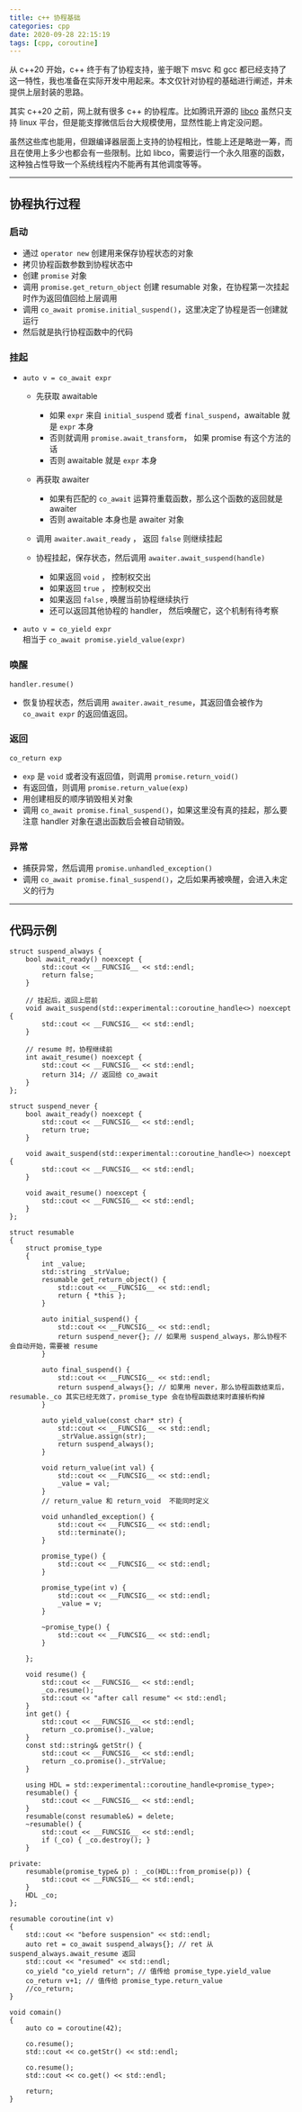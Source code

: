 ```yaml
---
title: c++ 协程基础
categories: cpp
date: 2020-09-28 22:15:19
tags: [cpp, coroutine]
---
```


从 c++20 开始，c++ 终于有了协程支持，鉴于眼下 msvc 和 gcc 都已经支持了这一特性，我也准备在实际开发中用起来。本文仅针对协程的基础进行阐述，并未提供上层封装的思路。
<!-- more -->

其实 c++20 之前，网上就有很多 c++ 的协程库。比如腾讯开源的 [libco](https://github.com/Tencent/libco) 虽然只支持 linux 平台，但是能支撑微信后台大规模使用，显然性能上肯定没问题。

虽然这些库也能用，但跟编译器层面上支持的协程相比，性能上还是略逊一筹，而且在使用上多少也都会有一些限制。比如 libco，需要运行一个永久阻塞的函数，这种独占性导致一个系统线程内不能再有其他调度等等。

---

## 协程执行过程

### 启动

* 通过 `operator new` 创建用来保存协程状态的对象
* 拷贝协程函数参数到协程状态中
* 创建 `promise` 对象
* 调用 `promise.get_return_object` 创建 resumable 对象，在协程第一次挂起时作为返回值回给上层调用
* 调用 `co_await promise.initial_suspend()`，这里决定了协程是否一创建就运行
* 然后就是执行协程函数中的代码

### 挂起

* `auto v = co_await expr`  

  * 先获取 awaitable
    * 如果 `expr` 来自 `initial_suspend` 或者 `final_suspend`，awaitable 就是 `expr` 本身
    * 否则就调用 `promise.await_transform`， 如果 promise 有这个方法的话
    * 否则 awaitable 就是 `expr` 本身  
  
  * 再获取 awaiter
    * 如果有匹配的 `co_await` 运算符重载函数，那么这个函数的返回就是 awaiter
    * 否则 awaitable 本身也是 awaiter 对象  

  * 调用 `awaiter.await_ready` ， 返回  `false` 则继续挂起

  * 协程挂起，保存状态，然后调用 `awaiter.await_suspend(handle)`  
    * 如果返回 `void` ， 控制权交出
    * 如果返回 `true` ， 控制权交出
    * 如果返回 `false` , 唤醒当前协程继续执行
    * 还可以返回其他协程的 handler， 然后唤醒它，这个机制有待考察

* `auto v = co_yield expr`  
  相当于 `co_await promise.yield_value(expr)`

### 唤醒  

`handler.resume()`

* 恢复协程状态，然后调用 `awaiter.await_resume`，其返回值会被作为 `co_await expr` 的返回值返回。

### 返回

`co_return exp`

* `exp` 是 `void` 或者没有返回值，则调用 `promise.return_void()`
* 有返回值，则调用 `promise.return_value(exp)`
* 用创建相反的顺序销毁相关对象
* 调用 `co_await promise.final_suspend()`，如果这里没有真的挂起，那么要注意 handler 对象在退出函数后会被自动销毁。

### 异常

* 捕获异常，然后调用 `promise.unhandled_exception()`
* 调用 `co_await promise.final_suspend()`，之后如果再被唤醒，会进入未定义的行为

---

## 代码示例

    struct suspend_always {
    	bool await_ready() noexcept {
            std::cout << __FUNCSIG__ << std::endl;
    		return false;
    	}

        // 挂起后，返回上层前
    	void await_suspend(std::experimental::coroutine_handle<>) noexcept {
            std::cout << __FUNCSIG__ << std::endl;
        }

        // resume 时，协程继续前
    	int await_resume() noexcept {
            std::cout << __FUNCSIG__ << std::endl;
            return 314; // 返回给 co_await
        }
    };

    struct suspend_never {
    	bool await_ready() noexcept {
            std::cout << __FUNCSIG__ << std::endl;
    		return true;
    	}

    	void await_suspend(std::experimental::coroutine_handle<>) noexcept {
            std::cout << __FUNCSIG__ << std::endl;
        }

    	void await_resume() noexcept {
            std::cout << __FUNCSIG__ << std::endl;
        }
    };

    struct resumable
    {
        struct promise_type
        {
            int _value;
            std::string _strValue;
            resumable get_return_object() { 
                std::cout << __FUNCSIG__ << std::endl;
                return { *this };
            }

            auto initial_suspend() {
                std::cout << __FUNCSIG__ << std::endl;
                return suspend_never{}; // 如果用 suspend_always，那么协程不会自动开始，需要被 resume
            }

            auto final_suspend() {
                std::cout << __FUNCSIG__ << std::endl;
                return suspend_always{}; // 如果用 never，那么协程函数结束后，resumable._co 其实已经无效了，promise_type 会在协程函数结束时直接析构掉
            }

            auto yield_value(const char* str) {
                std::cout << __FUNCSIG__ << std::endl;
                _strValue.assign(str);
                return suspend_always();
            }

            void return_value(int val) {
                std::cout << __FUNCSIG__ << std::endl;
                _value = val; 
            }
            // return_value 和 return_void  不能同时定义

            void unhandled_exception() {
                std::cout << __FUNCSIG__ << std::endl;
                std::terminate(); 
            }

            promise_type() {
                std::cout << __FUNCSIG__ << std::endl;
            }

            promise_type(int v) {
                std::cout << __FUNCSIG__ << std::endl;
                _value = v;
            }

            ~promise_type() {
                std::cout << __FUNCSIG__ << std::endl;
            }

        };

        void resume() {
    		std::cout << __FUNCSIG__ << std::endl;
            _co.resume(); 
    		std::cout << "after call resume" << std::endl;
        }
        int get() {
    		std::cout << __FUNCSIG__ << std::endl;
            return _co.promise()._value;
        }
        const std::string& getStr() {
    		std::cout << __FUNCSIG__ << std::endl;
            return _co.promise()._strValue;
        }

        using HDL = std::experimental::coroutine_handle<promise_type>;
        resumable() {
    		std::cout << __FUNCSIG__ << std::endl;
        }
        resumable(const resumable&) = delete;
        ~resumable() {
    		std::cout << __FUNCSIG__ << std::endl;
            if (_co) { _co.destroy(); }
        }

    private:
        resumable(promise_type& p) : _co(HDL::from_promise(p)) {
    		std::cout << __FUNCSIG__ << std::endl;
        }
        HDL _co;
    };

    resumable coroutine(int v)
    {
        std::cout << "before suspension" << std::endl;
        auto ret = co_await suspend_always{}; // ret 从 suspend_always.await_resume 返回
        std::cout << "resumed" << std::endl;
        co_yield "co_yield return"; // 值传给 promise_type.yield_value
        co_return v+1; // 值传给 promise_type.return_value
        //co_return;
    }

    void comain()
    {
        auto co = coroutine(42);

        co.resume();
        std::cout << co.getStr() << std::endl;

        co.resume();
        std::cout << co.get() << std::endl;

        return;
    }